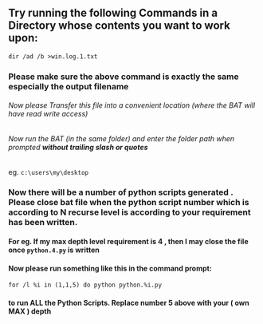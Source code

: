 ## Try running the following Commands in a Directory whose contents you want to work upon:
`dir /ad /b >win.log.1.txt`
### Please make sure the above command is exactly the same especially the output filename
###### Now please Transfer this file into a convenient location (where the BAT will have read write access)
###### Now run the BAT (in the same folder) and enter the folder path when prompted <i><b>without trailing slash or quotes</i></b>

eg. `c:\users\my\desktop`

### Now there will be a number of python scripts generated . Please close bat file when the python script number which is according to N recurse level is according to your requirement has been written.
#### For eg. If my max depth level requirement is 4  , then I may close the file once `python.4.py` is written

#### Now please run something like this in the command prompt:
``for /l %i in (1,1,5) do python python.%i.py``

#### to run ALL the Python Scripts. Replace number 5 above with your ( own MAX ) depth


